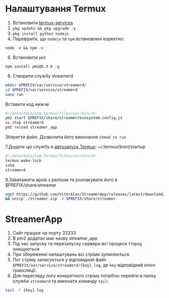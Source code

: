# Налаштування Termux
1. Встановити [termux-services](https://wiki.termux.com/wiki/Termux-services)
2. `pkg update && pkg upgrade -y`
3. `pkg install python nodejs`
4. Перевірити, що `nodejs` та `npm` встановлені коректно:
```
node -v && npm -v
```

6. Встановити `pm2`
```
npm install pm2@5.3.0 -g
```
6. Створити службу streamerd
```bash
mkdir $PREFIX/var/service/streamerd/
cd $PREFIX/var/service/streamerd
nano run
```
Вставити код нижче
```bash
#!/data/data/com.termux/files/usr/bin/sh
pm2 start $PREFIX/share/streamer/ecosystem.config.js
sv stop streamerd
pm2 reload streamer_app
```
Зберегти файл. Дозволити його виконання `chmod +x run`

7.Додати цю службу в [автозапуск Termux](https://wiki.termux.com/wiki/Termux:Boot): ~/.termux/boot/startup
  ```bash
  #!/data/data/com.termux/files/usr/bin/sh
  termux-wake-lock
  sshd
  streamerd
  ```
8.Заватажити архів з релізом та розпакувати його в $PREFIX/share/streamer
```bash
wget https://github.com/ViterAlex/StreamerApp/releases/latest/download/streamer.zip \
&& unzip ./streamer.zip -d $PREFIX/share/streamer
```
# StreamerApp
1. Сайт працює на порту 33333
2. В pm2 додаток має назву streamer_app
3. Під час запуску та перезапуску сервера всі процеси `ffmpeg` знищуються
1. При збереженні налаштувань всі стріми зупиняються.
2. Лог стріму записується у відповідний файл `$PREFIX/var/service/streamerd/{key}.log`, де `key` відповідний ключ трансляції.
3. Для перегляду логу конкретного стріму потрібно перейти в папку служби `streamerd` та виконати команду `tail`:
  ```bash
  tail -f {key}.log
  ```

